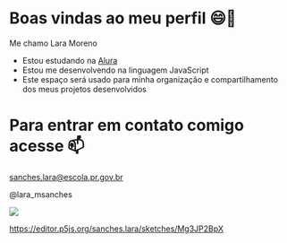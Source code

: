 # Boas vindas ao meu perfil 😄🤍

Me chamo Lara Moreno

- Estou estudando na [Alura](https://www.alura.com.br)
- Estou me desenvolvendo na linguagem JavaScript
- Este espaço será usado para minha organização e compartilhamento dos meus projetos desenvolvidos

 # Para entrar em contato comigo acesse 📫
 sanches.lara@escola.pr.gov.br
 
 @lara_msanches


![](https://media.tenor.com/wXyvmX1gAy0AAAAC/omg-barbie.gif)




https://editor.p5js.org/sanches.lara/sketches/Mg3JP2BpX
